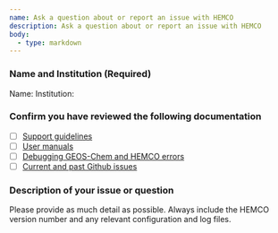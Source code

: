 ```yaml
---
name: Ask a question about or report an issue with HEMCO
description: Ask a question about or report an issue with HEMCO
body:
  - type: markdown
---
```


### Name and Institution (Required)

Name:
Institution:

### Confirm you have reviewed the following documentation

- [ ] [Support guidelines](https://hemco.readthedocs.io/en/stable/reference/SUPPORT.html)
- [ ] [User manuals](https://hemco.readthedocs.io/en/stable/geos-chem-shared-docs/supplemental-guides/related-docs.html)
- [ ] [Debugging GEOS-Chem and HEMCO errors](https://hemco.readthedocs.io/en/stable/geos-chem-shared-docs/supplemental-guides/debug-guide.html)
- [ ] [Current and past Github issues](https://github.com/geoschem/HEMCO/issues)

### Description of your issue or question

Please provide as much detail as possible. Always include the HEMCO version number and any relevant configuration and log files.

